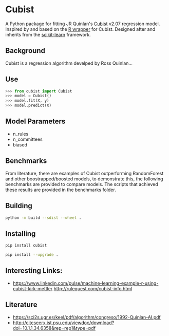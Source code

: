 # Cubist

A Python package for fitting JR Quinlan's [Cubist](https://www.rulequest.com/cubist-unix.html) v2.07 regression model. Inspired by and based on the [R wrapper](https://github.com/topepo/Cubist) for Cubist. Designed after and inherits from the [scikit-learn](https://scikit-learn.org/stable/) framework.

## Background
Cubist is a regression algorithm develped by Ross Quinlan...

## Use
```python
>>> from cubist import Cubist
>>> model = Cubist()
>>> model.fit(X, y)
>>> model.predict(X)
```

## Model Parameters
- n_rules
- n_committees
- biased

## Benchmarks
From literature, there are examples of Cubist outperforming RandomForest and other boostrapped/boosted models, to demonstrate this, the following benchmarks are provided to compare models. The scripts that achieved these results are provided in the benchmarks folder.

## Building
```bash
python -m build --sdist --wheel .
```

## Installing 
```bash
pip install cubist
```

```bash
pip install --upgrade .
```

## Interesting Links:  
- https://www.linkedin.com/pulse/machine-learning-example-r-using-cubist-kirk-mettler
http://rulequest.com/cubist-info.html

## Literature
- https://sci2s.ugr.es/keel/pdf/algorithm/congreso/1992-Quinlan-AI.pdf
- http://citeseerx.ist.psu.edu/viewdoc/download?doi=10.1.1.34.6358&rep=rep1&type=pdf